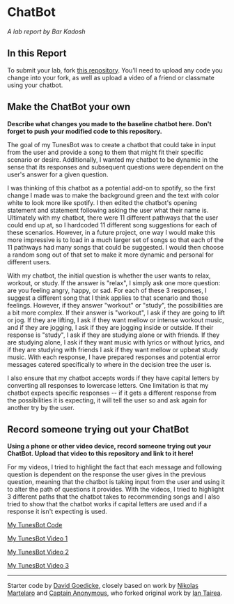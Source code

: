 # ChatBot

*A lab report by Bar Kadosh*

## In this Report

To submit your lab, fork [this repository](https://github.com/FAR-Lab/IDD-Fa18-Lab6). You'll need to upload any code you change into your fork, as well as upload a video of a friend or classmate using your chatbot.

## Make the ChatBot your own

**Describe what changes you made to the baseline chatbot here. Don't forget to push your modified code to this repository.**

The goal of my TunesBot was to create a chatbot that could take in input from the user and provide a song to them that might fit their specific scenario or desire. Additionally, I wanted my chatbot to be dynamic in the sense that its responses and subsequent questions were dependent on the user's answer for a given question. 

I was thinking of this chatbot as a potential add-on to spotify, so the first change I made was to make the background green and the text with color white to look more like spotify. I then edited the chatbot's opening statement and statement following asking the user what their name is. Ultimately with my chatbot, there were 11 different pathways that the user could end up at, so I hardcoded 11 different song suggestions for each of these scenarios. However, in a future project, one way I would make this more impressive is to load in a much larger set of songs so that each of the 11 pathways had many songs that could be suggested. I would then choose a random song out of that set to make it more dynamic and personal for different users. 

With my chatbot, the initial question is whether the user wants to relax, workout, or study. If the answer is "relax", I simply ask one more question: are you feeling angry, happy, or sad. For each of these 3 responses, I suggest a different song that I think applies to that scenario and those feelings. However, if they answer "workout" or "study", the possibilities are a bit more complex. If their answer is "workout", I ask if they are going to lift or jog. If they are lifting, I ask if they want mellow or intense workout music, and if they are jogging, I ask if they are jogging inside or outside. If their response is "study", I ask if they are studying alone or with friends. If they are studying alone, I ask if they want music with lyrics or without lyrics, and if they are studying with friends I ask if they want mellow or upbeat study music. With each response, I have prepared responses and potential error messages catered specifically to where in the decision tree the user is. 

I also ensure that my chatbot accepts words if they have capital letters by converting all responses to lowercase letters. One limitation is that my chatbot expects specific responses -- if it gets a different response from the possibilities it is expecting, it will tell the user so and ask again for another try by the user. 

## Record someone trying out your ChatBot

**Using a phone or other video device, record someone trying out your ChatBot. Upload that video to this repository and link to it here!**

For my videos, I tried to highlight the fact that each message and following question is dependent on the response the user gives in the previous question, meaning that the chatbot is taking input from the user and using it to alter the path of questions it provides. With the videos, I tried to highlight 3 different paths that the chatbot takes to recommending songs and I also tried to show that the chatbot works if capital letters are used and if a response it isn't expecting is used. 

[My TunesBot Code](https://github.com/barkadosh1/IDD-Fa19-Lab6/blob/master/chatServer.js)

[My TunesBot Video 1](https://youtu.be/76BYzRgd6VA)

[My TunesBot Video 2](https://youtu.be/IRlrZDwIjn4)

[My TunesBot Video 3](https://youtu.be/5qNZmdcQAL0)

---
Starter code by [David Goedicke](mailto:da.goedicke@gmail.com), closely based on work by [Nikolas Martelaro](mailto:nmartelaro@gmail.com) and [Captain Anonymous](https://codepen.io/anon/pen/PEVYXz), who forked original work by [Ian Tairea](https://codepen.io/mrtairea/pen/yJapwv).
